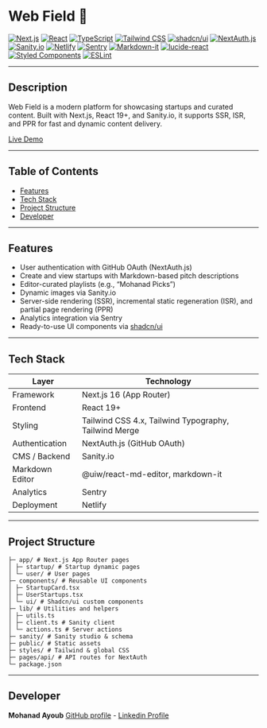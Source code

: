 # Web Field 🚀

[![Next.js](https://img.shields.io/badge/Next.js-16.0.0-blue?logo=next.js&logoColor=white)](https://nextjs.org/)
[![React](https://img.shields.io/badge/React-19.1.0-61DAFB?logo=react&logoColor=white)](https://reactjs.org/)
[![TypeScript](https://img.shields.io/badge/TypeScript-5.3.0-3178C6?logo=typescript&logoColor=white)](https://www.typescriptlang.org/)
[![Tailwind CSS](https://img.shields.io/badge/Tailwind%20CSS-4.0.0-06B6D4?logo=tailwind-css&logoColor=white)](https://tailwindcss.com/)
[![shadcn/ui](https://img.shields.io/badge/shadcn/ui-Ready%20Components-1F2937?logo=tailwindcss&logoColor=white)](https://ui.shadcn.com/)
[![NextAuth.js](https://img.shields.io/badge/NextAuth.js-5.0.0-beta.29-3B82F6?logo=next.js&logoColor=white)](https://next-auth.js.org/)
[![Sanity.io](https://img.shields.io/badge/Sanity.io-4.10.2-FF3E00?logo=sanity&logoColor=white)](https://www.sanity.io/)
[![Netlify](https://img.shields.io/badge/Netlify-Deploy-success?logo=netlify&logoColor=white)](https://www.netlify.com/)
[![Sentry](https://img.shields.io/badge/Sentry-Monitoring-3B4252?logo=sentry&logoColor=white)](https://sentry.io/)
[![Markdown-it](https://img.shields.io/badge/Markdown--it-14.1.0-000000?logo=markdown&logoColor=white)](https://github.com/markdown-it/markdown-it)
[![lucide-react](https://img.shields.io/badge/Lucide-React-4B5563?logo=react&logoColor=white)](https://lucide.dev/)
[![Styled Components](https://img.shields.io/badge/Styled%20Components-6.1.19-DB7093?logo=styled-components&logoColor=white)](https://styled-components.com/)
[![ESLint](https://img.shields.io/badge/ESLint-9.0.0-4B32C3?logo=eslint&logoColor=white)](https://eslint.org/)

---

## Description

Web Field is a modern platform for showcasing startups and curated content. Built with Next.js, React 19+, and Sanity.io, it supports SSR, ISR, and PPR for fast and dynamic content delivery.

[Live Demo](https://web-field.netlify.app)

---

## Table of Contents

- [Features](#features)
- [Tech Stack](#tech-stack)
- [Project Structure](#project-structure)
- [Developer](#developer)

---

## Features

- User authentication with GitHub OAuth (NextAuth.js)
- Create and view startups with Markdown-based pitch descriptions
- Editor-curated playlists (e.g., “Mohanad Picks”)
- Dynamic images via Sanity.io
- Server-side rendering (SSR), incremental static regeneration (ISR), and partial page rendering (PPR)
- Analytics integration via Sentry
- Ready-to-use UI components via [shadcn/ui](https://ui.shadcn.com/)

---

## Tech Stack

| Layer           | Technology                                            |
| --------------- | ----------------------------------------------------- |
| Framework       | Next.js 16 (App Router)                               |
| Frontend        | React 19+                                             |
| Styling         | Tailwind CSS 4.x, Tailwind Typography, Tailwind Merge |
| Authentication  | NextAuth.js (GitHub OAuth)                            |
| CMS / Backend   | Sanity.io                                             |
| Markdown Editor | @uiw/react-md-editor, markdown-it                     |
| Analytics       | Sentry                                                |
| Deployment      | Netlify                                               |

---

## Project Structure

```
├─ app/ # Next.js App Router pages
│ ├─ startup/ # Startup dynamic pages
│ └─ user/ # User pages
├─ components/ # Reusable UI components
│ ├─ StartupCard.tsx
│ ├─ UserStartups.tsx
│ └─ ui/ # Shadcn/ui custom components
├─ lib/ # Utilities and helpers
│ ├─ utils.ts
│ ├─ client.ts # Sanity client
│ └─ actions.ts # Server actions
├─ sanity/ # Sanity studio & schema
├─ public/ # Static assets
├─ styles/ # Tailwind & global CSS
├─ pages/api/ # API routes for NextAuth
└─ package.json
```

---

## Developer

**Mohanad Ayoub** [GitHub profile](https://github.com/zlmohanadlz) - [Linkedin Profile](https://www.linkedin.com/in/mohanad-ayoub-55bb29382)
